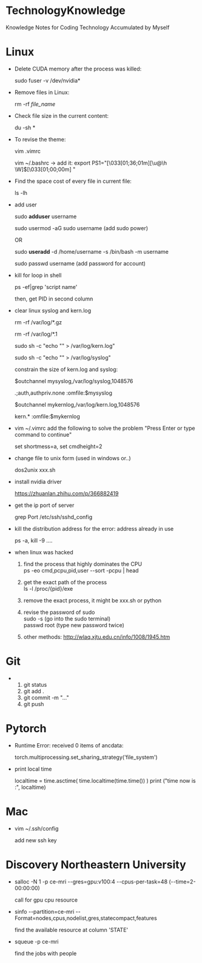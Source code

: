 # TechnologyKnowledge
Knowledge Notes for Coding Technology Accumulated by Myself




# Linux

* Delete CUDA memory after the process was killed:

  sudo fuser -v /dev/nvidia*

* Remove files in Linux:

  rm -rf *file_name*

* Check file size in the current content:

  du -sh *

* To revise the theme:

  vim .vimrc

  vim ~/.bashrc  -> add it:   export PS1="\[\033[01;36;01m\][\u@\h \W]\$\[\033[01;00;00m\] "

* Find the space cost of every file in current file:

  ls -lh

* add user

  sudo **adduser** username
  
  sudo usermod -aG sudo username  (add sudo power)
  
  OR
  
  sudo **useradd** -d /home/username -s /bin/bash -m username
  
  sudo passwd username  (add password for account)

* kill for loop in shell

  ps -ef|grep 'script name' 

  then, get PID in second column

* clear linux syslog and kern.log

  rm -rf /var/log/\*.gz

  rm -rf /var/log/*.1

  sudo sh -c "echo "" > /var/log/kern.log"

  sudo sh -c "echo "" > /var/log/syslog"

  constrain the size of kern.log and syslog:

  $outchannel mysyslog,/var/log/syslog,1048576

  *.*;auth,authpriv.none :omfile:$mysyslog

  $outchannel mykernlog,/var/log/kern.log,1048576                                                       

  kern.*       :omfile:$mykernlog

* vim ~/.vimrc       add the following to solve the problem "Press Enter or type command to continue"

  set shortmess=a,
  set cmdheight=2

* change file to unix form (used in windows or..)

  dos2unix xxx.sh

* install nvidia driver

  https://zhuanlan.zhihu.com/p/366882419

* get the ip port of server

  grep Port /etc/ssh/sshd_config
  
* kill the distribution address for the error: address already in use

  ps -a, 
  kill -9 ....
  
* when linux was hacked

  1. find the process that highly dominates the CPU \
  ps -eo cmd,pcpu,pid,user --sort -pcpu | head
  
  2. get the exact path of the process \
  ls -l /proc/{pid}/exe
  
  3. remove the exact process, it might be xxx.sh or python
  
  4. revise the password of sudo \
  sudo -s  (go into the sudo terminal) \
  passwd root  (type new password twice)
  
  5. other methods: http://wlaq.xjtu.edu.cn/info/1008/1945.htm
  



# Git

* 1. git status
  2. git add .
  3. git commit -m "..."
  4. git push



# Pytorch

* Runtime Error: received 0 items of ancdata:

  torch.multiprocessing.set_sharing_strategy('file_system')
  
* print local time
  
  localtime = time.asctime( time.localtime(time.time()) )
  print ("time now is :", localtime)







# Mac

* vim ~/.ssh/config

  add new ssh key






# Discovery Northeastern University
* salloc -N 1 -p ce-mri --gres=gpu:v100:4 --cpus-per-task=48 (--time=2-00:00:00)
  
  call for gpu cpu resource

* sinfo --partition=ce-mri --Format=nodes,cpus,nodelist,gres,statecompact,features
  
  find the available resource at column 'STATE'

* squeue -p ce-mri

  find the jobs with people


